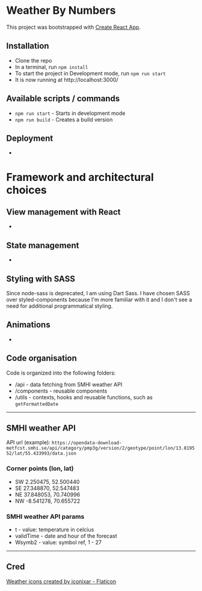 # Weather By Numbers
This project was bootstrapped with [Create React App](https://github.com/facebook/create-react-app).<br>

## Installation

- Clone the repo
- In a terminal, run `npm install`
- To start the project in Development mode, run `npm run start`
- It is now running at http://localhost:3000/

## Available scripts / commands

- `npm run start` - Starts in development mode
- `npm run build` - Creates a build version

## Deployment

-

# Framework and architectural choices

## View management with React

-

## State management

-

## Styling with SASS

Since node-sass is deprecated, I am using Dart Sass. I have chosen SASS over styled-components because I'm more familiar with it
and I don't see a need for additional programmatical styling.

## Animations

-

## Code organisation

Code is organized into the following folders:

- /api - data fetching from SMHI weather API
- /components - reusable components
- /utils - contexts, hooks and reusable functions, such as `getFormattedDate`

---

## SMHI weather API
API url (example): `https://opendata-download-metfcst.smhi.se/api/category/pmp3g/version/2/geotype/point/lon/13.819552/lat/55.433993/data.json`

### Corner points (lon, lat)
- SW	2.250475, 52.500440
- SE	27.348870, 52.547483
- NE	37.848053, 70.740996
- NW	-8.541278, 70.655722

### SMHI weather API params
- t - value: temperature in celcius
- validTime - date and hour of the forecast
- Wsymb2 - value: symbol ref, 1 - 27

---

## Cred

<a href="https://www.flaticon.com/free-icons/weather" title="weather icons">Weather icons created by iconixar - Flaticon</a>